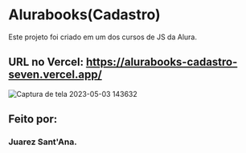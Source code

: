 # Alurabooks(Cadastro)

Este projeto foi criado em um dos cursos de JS da Alura.

## URL no Vercel: https://alurabooks-cadastro-seven.vercel.app/

![Captura de tela 2023-05-03 143632](https://user-images.githubusercontent.com/128815359/236000115-476bdbf6-8a4f-4af2-aabd-00960a1fd6b3.png)

## Feito por:

### Juarez Sant'Ana.
